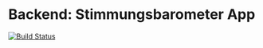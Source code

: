 # Backend: Stimmungsbarometer App
[![Build Status](https://travis-ci.org/WeVsVirus/wevsvirus-be.svg?branch=master)](https://travis-ci.org/WeVsVirus/wevsvirus-be)
